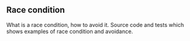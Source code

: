<h2>Race condition</h2>
What is a race condition, how to avoid it. Source code and tests
which shows examples of race condition and avoidance.

